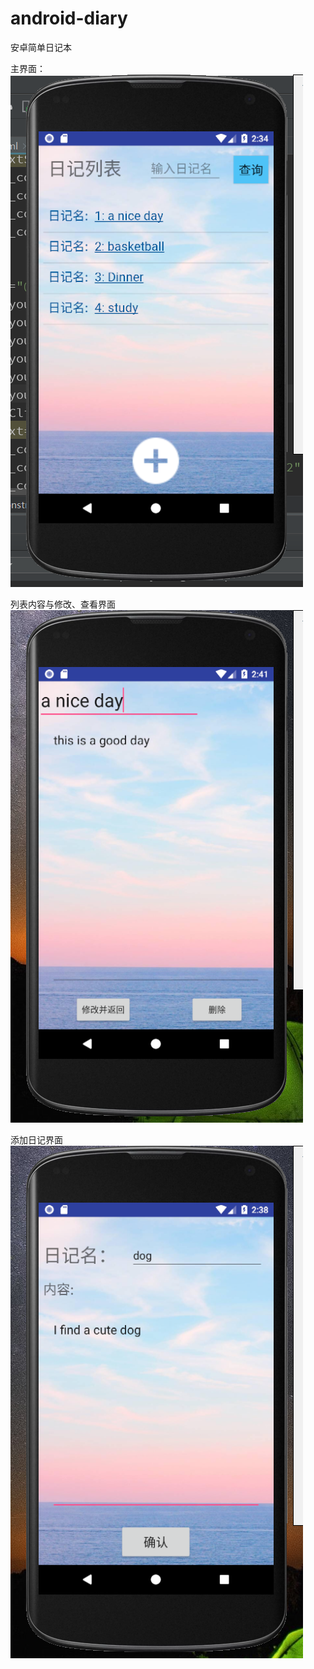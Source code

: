 # android-diary
安卓简单日记本  
  
主界面：  
![主界面](https://github.com/maiguoheng/android-diary/blob/master/%E7%95%8C%E9%9D%A2%E5%9B%BE%E7%89%87/%E4%B8%BB%E7%95%8C%E9%9D%A2.jpg.png)

列表内容与修改、查看界面  
![列表内容与修改、查看界面](https://github.com/maiguoheng/android-diary/blob/master/%E7%95%8C%E9%9D%A2%E5%9B%BE%E7%89%87/%E5%88%97%E8%A1%A8%E5%86%85%E5%AE%B9%E4%B8%8E%E4%BF%AE%E6%94%B9%E3%80%81%E6%9F%A5%E7%9C%8B.png)

添加日记界面
![添加日记界面](https://github.com/maiguoheng/android-diary/blob/master/%E7%95%8C%E9%9D%A2%E5%9B%BE%E7%89%87/%E6%B7%BB%E5%8A%A0%E6%97%A5%E8%AE%B0.png)
